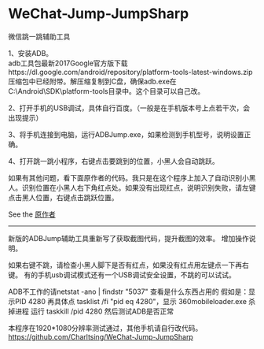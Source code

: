 ﻿# WeChat-Jump-JumpSharp

微信跳一跳辅助工具

1、安装ADB。   
   adb工具包最新2017Google官方版下载https://dl.google.com/android/repository/platform-tools-latest-windows.zip
   压缩包中已经附带。解压缩复制到C盘，确保adb.exe在C:\Android\SDK\platform-tools目录中。这个目录可以自己改。
   
2、打开手机的USB调试，具体自行百度。（一般是在手机版本号上点若干次，会出现提示）

3、将手机连接到电脑，运行ADBJump.exe，如果检测到手机型号，说明设置正确。

4、打开跳一跳小程序，右键点击要跳到的位置，小黑人会自动跳跃。

如果有其他问题，看下面原作者的代码。我只是在这个程序上加入了自动识别小黑人。识别位置在小黑人右下角红点处。如果没有出现红点，说明识别失败，请左键点击黑人位置，右键点击跳跃位置。


See the [原作者](http://www.cnblogs.com/dotnet-org-cn/p/8149693.html) 



*****************************

新版的ADBJump辅助工具重新写了获取截图代码，提升截图的效率。
增加操作说明。




如果右键不跳，请检查小黑人脚下是否有红点，如果没有红点用左键点一下再右键。
有的手机usb调试模式还有一个USB调试安全设置，不跳的可以试试。

ADB不工作的请netstat -ano | findstr "5037"  查看是什么东西占用的
假如是：显示PID  4280 
再具体点 tasklist /fi "pid eq 4280"，显示 360mobileloader.exe
杀掉进程 运行 taskkill /pid 4280
然后测试ADB是否正常

本程序在1920*1080分辨率测试通过，其他手机请自行改代码。
https://github.com/Charltsing/WeChat-Jump-JumpSharp